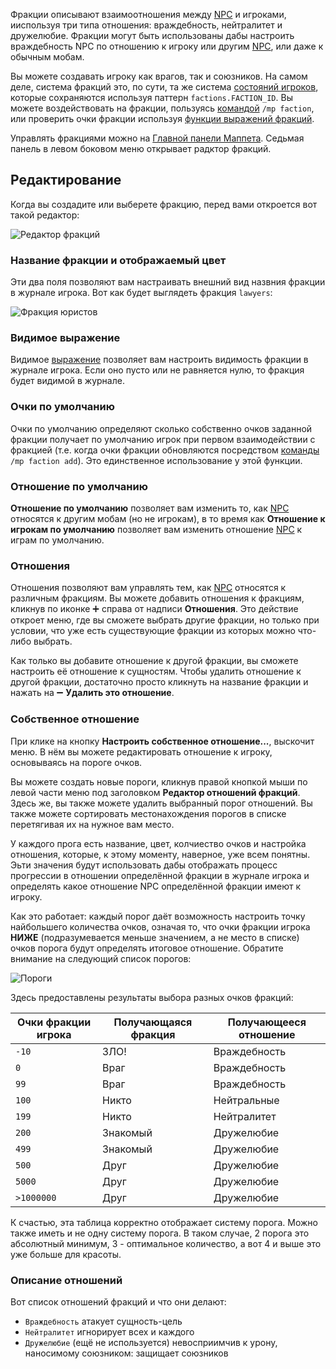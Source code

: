 Фракции описывают взаимоотношения между [NPC](https://github.com/Andruxioid/mappet_ru/blob/main/NPC.md) и игроками, ииспользуя три типа отношения: враждебность, нейтралитет и дружелюбие. Фракции могут быть использованы дабы настроить враждебность NPC по отношению к игроку или другим [NPC](https://github.com/Andruxioid/mappet_ru/blob/main/NPC.md), или даже к обычным мобам. 
 
Вы можете создавать игроку как врагов, так и союзников. На самом деле, система фракций это, по сути, та же система [состояний игроков](https://github.com/Andruxioid/mappet_ru/blob/main/%D0%A1%D0%BE%D1%81%D1%82%D0%BE%D1%8F%D0%BD%D0%B8%D1%8F.md), которые сохраняются используя паттерн `factions.FACTION_ID`. Вы можете воздействовать на фракции, пользуясь [командой](https://github.com/Andruxioid/mappet_ru/blob/main/%D0%9A%D0%BE%D0%BC%D0%B0%D0%BD%D0%B4%D1%8B.md#%D0%BA%D0%BE%D0%BC%D0%B0%D0%BD%D0%B4%D1%8B-%D1%84%D1%80%D0%B0%D0%BA%D1%86%D0%B8%D0%B9) `/mp faction`, или проверить очки фракции используя [функции выражений фракций](https://github.com/Andruxioid/mappet_ru/blob/main/%D0%92%D1%8B%D1%80%D0%B0%D0%B6%D0%B5%D0%BD%D0%B8%D1%8F.md#%D1%84%D1%83%D0%BD%D0%BA%D1%86%D0%B8%D0%B8-%D1%84%D1%80%D0%B0%D0%BA%D1%86%D0%B8%D0%B9).
 
Управлять фракциями можно на [Главной панели Маппета](https://github.com/Andruxioid/mappet_ru/blob/main/%D0%93%D0%BB%D0%B0%D0%B2%D0%BD%D0%B0%D1%8F%20%D0%BF%D0%B0%D0%BD%D0%B5%D0%BB%D1%8C%20%D0%9C%D0%B0%D0%BF%D0%BF%D0%B5%D1%82%D0%B0.md). Седьмая панель в левом боковом меню открывает радктор фракций.
 
## Редактирование
 
Когда вы создадите или выберете фракцию, перед вами откроется вот такой редактор:
 
![Редактор фракций](https://i.imgur.com/B9LCV16.png)
 
### Название фракции и отображаемый цвет
 
Эти два поля позволяют вам настраивать внешний вид назвния фракции в журнале игрока. Вот как будет выглядеть фракция `lawyers`: 
 
![Фракция юристов](https://i.imgur.com/GP6fnyX.png)
 
### Видимое выражение
 
Видимое [выражение](./Выражения.md) позволяет вам настроить видимость фракции в журнале игрока. Если оно пусто или не равняется нулю, то фракция будет видимой в журнале.
 
### Очки по умолчанию
 
Очки по умолчанию определяют сколько собственно очков заданной фракции получает по умолчанию игрок при первом взаимодействии с фракцией (т.е. когда очки фракции обновляются посредством [команды](./Commands#mp-faction-add-target-id-score) `/mp faction add`). Это единственное использование у этой функции.
 
### Отношение по умолчанию
 
**Отношение по умолчанию** позволяет вам изменить то, как [NPC](./NPC.md) относятся к другим мобам (но не игрокам), в то время как **Отношение к игрокам по умолчанию** позволяет вам изменить отношение [NPC](./NPC.md) к играм по умолчанию.
 
### Отношения
 
Отношения позволяют вам управлять тем, как [NPC](./NPC.md) относятся к различным фракциям. Вы можете добавить отношения к фракциям, кликнув по иконке ➕ справа от надписи **Отношения**. Это действие откроет меню, где вы сможете выбрать другие фракции, но только при условии, что уже есть существующие фракции из которых можно что-либо выбрать.
 
Как только вы добавите отношение к другой фракции, вы сможете настроить её отношение к сущностям. Чтобы удалить отношение к другой фракции, достаточно просто кликнуть на название фракции и нажать на  ➖ **Удалить это отношение**.
 
### Собственное отношение
 
При клике на кнопку **Настроить собственное отношение...**, выскочит меню. В нём вы можете редактировать отношение к игроку, основываясь на пороге очков. 
 
Вы можете создать новые пороги, кликнув правой кнопкой мыши по левой части меню под заголовком **Редактор отношений фракций**. Здесь же, вы также можете удалить выбранный порог отношений. Вы также можете сортировать местонахождения порогов в списке перетягивая их на нужное вам место.
 
У каждого прога есть название, цвет, колчиество очков и настройка отношения, которые, к этому моменту, наверное, уже всем понятны. Эьти значения будут использовать дабы отображать процесс прогрессии в отношении определённой фракции в журнале игрока и определять какое отношение NPC определённой фракции имеют к игроку.
 
Как это работает: каждый порог даёт возможность настроить точку найбольшего количества очков, означая то, что очки фракции игрока **НИЖЕ** (подразумевается меньше значением, а не место в списке) очков порога будут определять итоговое отношение. Обратите внимание на следующий список порогов:
 
![Пороги](https://i.imgur.com/FQyQ5EA.png)
 
Здесь предоставлены результаты выбора разных очков фракций:
 
|Очки фракции игрока|Получающаяся фракция|Получающееся отношение|
| -------------------- | -------------- | --------------- |
|`-10`|ЗЛО!|Враждебность|
|`0`|Враг|Враждебность|
|`99`|Враг|Враждебность|
|`100`|Никто|Нейтральные|
|`199`|Никто|Нейтралитет|
|`200`|Знакомый|Дружелюбие|
|`499`|Знакомый|Дружелюбие|
|`500`|Друг|Дружелюбие|
|`5000`|Друг|Дружелюбие|
|`>1000000`|Друг|Дружелюбие|
 
К счастью, эта таблица корректно отображает систему порога. Можно также иметь и не одну систему порога. В таком случае, 2 порога это абсолютный минимум, 3 - оптимальное количество, а вот 4 и выше это уже больше для красоты.
 
### Описание отношений
 
Вот список отношений фракций и что они делают:
 
* `Враждебность` атакует сущность-цель
* `Нейтралитет` игнорирует всех и каждого
* `Дружелюбие` (ещё не используется) невосприимчив к урону, наносимому союзником: защищает союзников
